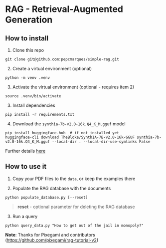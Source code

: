# RAG - Retrieval-Augmented Generation

## How to install

1. Clone this repo

```
git clone git@github.com:pepcmarques/simple-rag.git 
```

2. Create a virtual environment (optional)

```
python -m venv .venv
```

3. Activate the virtual environment (optional - requires item 2)

```
source .venv/bin/activate
```

3. Install dependencies

```
pip install -r requirements.txt
```

4. Download the `synthia-7b-v2.0-16k.Q4_K_M.gguf` model

```
pip install huggingface-hub  # if not installed yet
huggingface-cli download TheBloke/SynthIA-7B-v2.0-16k-GGUF synthia-7b-v2.0-16k.Q4_K_M.gguf --local-dir . --local-dir-use-symlinks False
```

Further details [here](https://huggingface.co/TheBloke/SynthIA-7B-v2.0-16k-GGUF)

## How to use it

1. Copy your PDF files to the `data`, or keep the examples there

2. Populate the RAG database with the documents

```
python populate_database.py [--reset]
```

> **reset** - optional parameter for deleting the RAG database

3. Run a query

```
python query_data.py "How to get out of the jail in monopoly?"
```

**Note**: Thanks for Pixegami and contributors (https://github.com/pixegami/rag-tutorial-v2)
